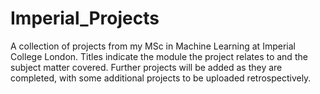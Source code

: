 # Imperial_Projects

A collection of projects from my MSc in Machine Learning at Imperial College London. Titles indicate the module the project relates to and the subject matter covered. Further projects will be added as they are completed, with some additional projects to be uploaded retrospectively. 
